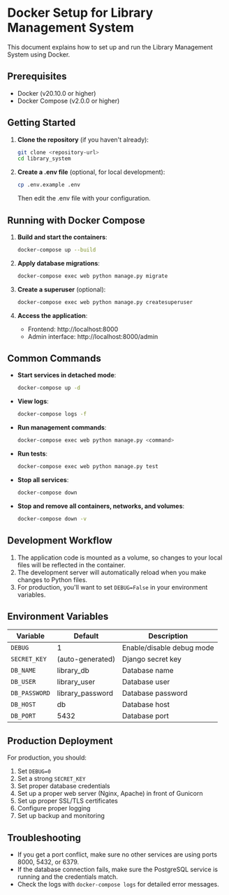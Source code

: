 # Docker Setup for Library Management System

This document explains how to set up and run the Library Management System using Docker.

## Prerequisites

- Docker (v20.10.0 or higher)
- Docker Compose (v2.0.0 or higher)

## Getting Started

1. **Clone the repository** (if you haven't already):
   ```bash
   git clone <repository-url>
   cd library_system
   ```

2. **Create a .env file** (optional, for local development):
   ```bash
   cp .env.example .env
   ```
   Then edit the .env file with your configuration.

## Running with Docker Compose

1. **Build and start the containers**:
   ```bash
   docker-compose up --build
   ```

2. **Apply database migrations**:
   ```bash
   docker-compose exec web python manage.py migrate
   ```

3. **Create a superuser** (optional):
   ```bash
   docker-compose exec web python manage.py createsuperuser
   ```

4. **Access the application**:
   - Frontend: http://localhost:8000
   - Admin interface: http://localhost:8000/admin

## Common Commands

- **Start services in detached mode**:
  ```bash
  docker-compose up -d
  ```

- **View logs**:
  ```bash
  docker-compose logs -f
  ```

- **Run management commands**:
  ```bash
  docker-compose exec web python manage.py <command>
  ```

- **Run tests**:
  ```bash
  docker-compose exec web python manage.py test
  ```

- **Stop all services**:
  ```bash
  docker-compose down
  ```

- **Stop and remove all containers, networks, and volumes**:
  ```bash
  docker-compose down -v
  ```

## Development Workflow

1. The application code is mounted as a volume, so changes to your local files will be reflected in the container.
2. The development server will automatically reload when you make changes to Python files.
3. For production, you'll want to set `DEBUG=False` in your environment variables.

## Environment Variables

| Variable | Default | Description |
|----------|---------|-------------|
| `DEBUG` | 1 | Enable/disable debug mode |
| `SECRET_KEY` | (auto-generated) | Django secret key |
| `DB_NAME` | library_db | Database name |
| `DB_USER` | library_user | Database user |
| `DB_PASSWORD` | library_password | Database password |
| `DB_HOST` | db | Database host |
| `DB_PORT` | 5432 | Database port |

## Production Deployment

For production, you should:
1. Set `DEBUG=0`
2. Set a strong `SECRET_KEY`
3. Set proper database credentials
4. Set up a proper web server (Nginx, Apache) in front of Gunicorn
5. Set up proper SSL/TLS certificates
6. Configure proper logging
7. Set up backup and monitoring

## Troubleshooting

- If you get a port conflict, make sure no other services are using ports 8000, 5432, or 6379.
- If the database connection fails, make sure the PostgreSQL service is running and the credentials match.
- Check the logs with `docker-compose logs` for detailed error messages.
